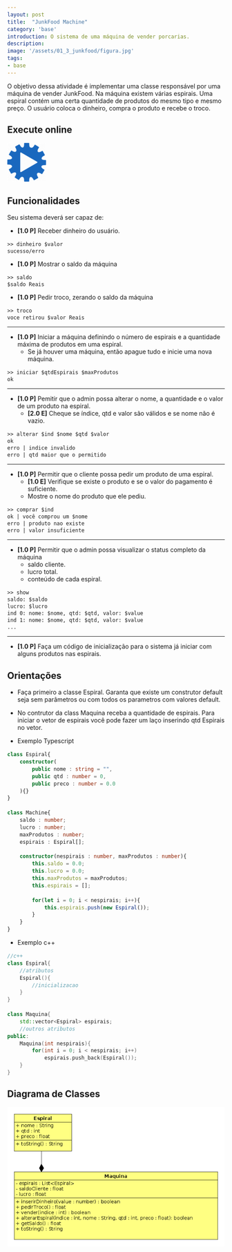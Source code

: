 ```yaml
---
layout: post
title:  "JunkFood Machine"
category: 'base'
introduction: O sistema de uma máquina de vender porcarias.
description: 
image: '/assets/01_3_junkfood/figura.jpg'
tags:
- base
---
```


O objetivo dessa atividade é implementar uma classe responsável por uma máquina de vender JunkFood. Na máquina existem várias espirais. Uma espiral contém uma certa quantidade de produtos do mesmo tipo e mesmo preço. O usuário coloca o dinheiro, compra o produto e recebe o troco.


## Execute online
[![](/assets/images/run.png)](/assets/01_3_junkfood/run.html)

## Funcionalidades

Seu sistema deverá ser capaz de:

* **[1.0 P]** Receber dinheiro do usuário.

```
>> dinheiro $valor
sucesso/erro
```

* **[1.0 P]** Mostrar o saldo da máquina

```
>> saldo
$saldo Reais
```

* **[1.0 P]** Pedir troco, zerando o saldo da máquina

```
>> troco
voce retirou $valor Reais
```

---
* **[1.0 P]** Iniciar a máquina definindo o número de espirais e a quantidade máxima de produtos em uma espiral.
    * Se já houver uma máquina, então apague tudo e inicie uma nova máquina.

```
>> iniciar $qtdEspirais $maxProdutos
ok
```

---
* **[1.0 P]** Pemitir que o admin possa alterar o nome, a quantidade e o valor de um produto na espiral.
    * **[2.0 E]** Cheque se índice, qtd e valor são válidos e se nome não é vazio.

```
>> alterar $ind $nome $qtd $valor
ok
erro | indice invalido
erro | qtd maior que o permitido
```

---
* **[1.0 P]** Permitir que o cliente possa pedir um produto de uma espiral.
    * **[1.0 E]** Verifique se existe o produto e se o valor do pagamento é suficiente.
    * Mostre o nome do produto que ele pediu.

```
>> comprar $ind
ok | você comprou um $nome
erro | produto nao existe
erro | valor insuficiente
```

---
* **[1.0 P]** Permitir que o admin possa visualizar o status completo da máquina
    * saldo cliente.
    * lucro total.
    * conteúdo de cada espiral.

```
>> show
saldo: $saldo
lucro: $lucro
ind 0: nome: $nome, qtd: $qtd, valor: $value
ind 1: nome: $nome, qtd: $qtd, valor: $value
...
```

---
* **[1.0 P]** Faça um código de inicialização para o sistema já iniciar com alguns produtos nas espirais.


## Orientações

- Faça primeiro a classe Espiral. Garanta que existe um construtor default seja sem parâmetros ou com todos os parametros com valores default.
- No contrutor da class Maquina receba a quantidade de espirais. Para iniciar o vetor de espirais você pode fazer um laço inserindo qtd Espirais no vetor.

- Exemplo Typescript

```typescript
class Espiral{
    constructor(
        public nome : string = "", 
        public qtd : number = 0, 
        public preco : number = 0.0
    ){}
}

class Machine{
    saldo : number;
    lucro : number;
    maxProdutos : number;
    espirais : Espiral[];

    constructor(nespirais : number, maxProdutos : number){
        this.saldo = 0.0;
        this.lucro = 0.0;
        this.maxProdutos = maxProdutos;
        this.espirais = [];

        for(let i = 0; i < nespirais; i++){
            this.espirais.push(new Espiral());
        }
    }
}
```

- Exemplo c++

```c++
//c++
class Espiral{
    //atributos
    Espiral(){
        //inicializacao
    }
}

class Maquina{
    std::vector<Espiral> espirais;
    //outros atributos
public:
    Maquina(int nespirais){
        for(int i = 0; i < nespirais; i++)
            espirais.push_back(Espiral());
    }
}
```


## Diagrama de Classes

![](/assets/01_3_junkfood/diagrama.png)
